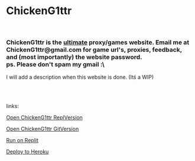 <h1>ChickenG1ttr</h1>
<br>
<h3>ChickenG1ttr is the <ins>ultimate</ins> proxy/games website. Email me at ChickenG1ttr@gmail.com for game url's, proxies, feedback, and (most importantly) the website password.<br> ps. Please don't spam my gmail :\</h3>
<p>I will add a description when this website is done. (Itś a WIP)</p>
<br><br>
<p>links:</p>
<p><a href="https://www.chickeng1ttr.repl.co">Open ChickenG1ttr ReplVersion</a></p>
<p><a href="https://www.chickeng1ttr.github.io">Open ChickenG1ttr GitVersion</a></p>
<p><a href="https://replit.com/github/chickeng1ttr/site">Run on Replit</a></p>
<p><a href="https://heroku.com/deploy/?template=https://github.com/chickeng1ttr/site">Deploy to Heroku</a></p>
